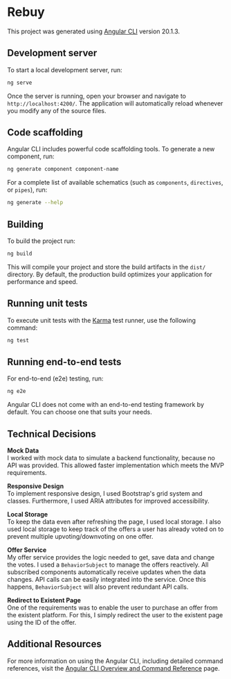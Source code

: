 # Rebuy

This project was generated using [Angular CLI](https://github.com/angular/angular-cli) version 20.1.3.

## Development server

To start a local development server, run:

```bash
ng serve
```

Once the server is running, open your browser and navigate to `http://localhost:4200/`. The application will automatically reload whenever you modify any of the source files.

## Code scaffolding

Angular CLI includes powerful code scaffolding tools. To generate a new component, run:

```bash
ng generate component component-name
```

For a complete list of available schematics (such as `components`, `directives`, or `pipes`), run:

```bash
ng generate --help
```

## Building

To build the project run:

```bash
ng build
```

This will compile your project and store the build artifacts in the `dist/` directory. By default, the production build optimizes your application for performance and speed.

## Running unit tests

To execute unit tests with the [Karma](https://karma-runner.github.io) test runner, use the following command:

```bash
ng test
```

## Running end-to-end tests

For end-to-end (e2e) testing, run:

```bash
ng e2e
```

Angular CLI does not come with an end-to-end testing framework by default. You can choose one that suits your needs.

## Technical Decisions

**Mock Data** <br>
I worked with mock data to simulate a backend functionality, because no API was provided. This allowed faster implementation which meets the MVP requirements.

**Responsive Design** <br>
To implement responsive design, I used Bootstrap's grid system and classes. Furthermore, I used ARIA attributes for improved accessibility.

**Local Storage** <br>
To keep the data even after refreshing the page, I used local storage.
I also used local storage to keep track of the offers a user has already voted on to prevent multiple upvoting/downvoting on one offer.

**Offer Service** <br>
My offer service provides the logic needed to get, save data and change the votes. I used a ```BehaviorSubject``` to manage the offers reactively. All subscribed components automatically receive updates when the data changes.
API calls can be easily integrated into the service.
Once this happens, ```BehaviorSubject``` will also prevent redundant API calls. 

**Redirect to Existent Page** <br>
One of the requirements was to enable the user to purchase an offer from the existent platform.
For this, I simply redirect the user to the existent page using the ID of the offer.



## Additional Resources

For more information on using the Angular CLI, including detailed command references, visit the [Angular CLI Overview and Command Reference](https://angular.dev/tools/cli) page.
